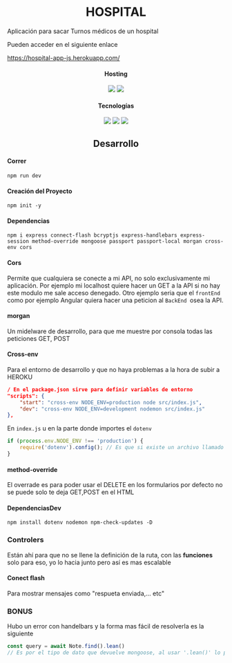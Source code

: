 <h1 align="center"> HOSPITAL </h1> 

Aplicación para sacar Turnos médicos de un hospital

Pueden acceder en el siguiente enlace

https://hospital-app-js.herokuapp.com/


<div align="center">
    <h4>Hosting</h4>
    <img src="https://img.shields.io/badge/heroku-8A2BE2?style=for-the-badge&logo=heroku">
    <img src="https://img.shields.io/badge/-atlas-white?style=for-the-badge&logo=mongodb">
</div>

<div align="center">
    <h4>Tecnologías</h4>
    <img src="https://img.shields.io/badge/-node-white?style=for-the-badge&logo=nodedotjs">
    <img src="https://img.shields.io/badge/handlebar-orange?style=for-the-badge&logo=handlebarsdotjs">
    <img src="https://img.shields.io/badge/-mongodb-white?style=for-the-badge&logo=mongodb">
</div>





<h2 align="center">Desarrollo</h2>


#### Correr

````
npm run dev
````

#### Creación del Proyecto

``````shell
npm init -y
``````

#### Dependencias

````shell
npm i express connect-flash bcryptjs express-handlebars express-session method-override mongoose passport passport-local morgan cross-env cors
````



#### Cors

Permite que cualquiera se conecte a mi API, no solo exclusivamente mi aplicación. Por ejemplo mi localhost quiere hacer un GET a la API si no hay este modulo me sale acceso denegado. Otro ejemplo seria que el `frontEnd` como por ejemplo Angular quiera hacer una peticion al `BackEnd `osea la API.

#### morgan

Un midelware de desarrollo, para que me muestre por consola todas las peticiones GET, POST

#### Cross-env

Para el entorno de desarrollo y que no haya problemas a la hora de subir a HEROKU

````json
/ En el package.json sirve para definir variables de entorno
"scripts": {
    "start": "cross-env NODE_ENV=production node src/index.js",
    "dev": "cross-env NODE_ENV=development nodemon src/index.js"
},
````
En `index.js` u en la parte donde importes el `dotenv`

````javascript
if (process.env.NODE_ENV !== 'production') {
    require('dotenv').config(); // Es que si existe un archivo llamado ".env"
} 
````

#### method-override

El overrade es para poder usar el DELETE en los formularios por defecto no se puede solo te deja GET,POST en el HTML



#### DependenciasDev

````shell
npm install dotenv nodemon npm-check-updates -D
````



### Controlers

Están ahí para que no se llene la definición de la ruta, con las **funciones** solo para eso, yo lo hacia junto pero así es mas escalable

#### Conect flash
Para mostrar mensajes como "respueta enviada,... etc"

### BONUS

Hubo un error con handelbars y la forma mas fácil de resolverla es la siguiente

````javascript
const query = await Note.find().lean()
// Es por el tipo de dato que devuelve mongoose, al usar '.lean()' lo paso a formato JSON y ya no te sale WARNINGS en la consola
````
